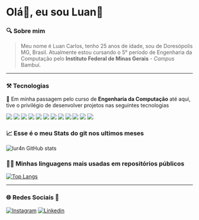 # Olá👋, eu sou Luan🦎

### 🔍 Sobre mim

> Meu nome é Luan Carlos, tenho 25 anos de idade, sou de Doresópolis MG, Brasil. Atualmente estou cursando o 5° período de Engenharia da Computação pelo **Instituto Federal de Minas Gerais** - *Campus* Bambuí.

---

### ⚒️ Tecnologias

 🚩 Em minha passagem pelo curso de **Engenharia da Computação** até aqui, tive o privilégio de desenvolver projetos nas seguintes tecnologias
<div style="display: inline_block;">
    <img src="https://img.shields.io/badge/C%2B%2B-00599C?style=for-the-badge&logo=c%2B%2B&logoColor=white">
    <img src="https://img.shields.io/badge/Java-ED8B00?style=for-the-badge&logo=openjdk&logoColor=black">
    <img src="https://img.shields.io/badge/PostgreSQL-316192?style=for-the-badge&logo=postgresql&logoColor=white">
    <img src="https://img.shields.io/badge/R-276DC3?style=for-the-badge&logo=r&logoColor=green">
    <img src="https://img.shields.io/badge/Python-3776AB?style=for-the-badge&logo=python&logoColor=yellow">
    <img src="https://img.shields.io/badge/HTML5-E34F26?style=for-the-badge&logo=html5&logoColor=white">
    <img src="https://img.shields.io/badge/JavaScript-F7DF1E?style=for-the-badge&logo=javascript&logoColor=black">
    <img src="https://img.shields.io/badge/PHP-777BB4?style=for-the-badge&logo=php&logoColor=black">
    <img src="https://img.shields.io/badge/MySQL-005C84?style=for-the-badge&logo=mysql&logoColor=white">
    <img src="https://img.shields.io/badge/Bootstrap-563D7C?style=for-the-badge&logo=bootstrap&logoColor=white">
    <img src="https://img.shields.io/badge/Node.js-43853D?style=for-the-badge&logo=node.js&logoColor=white">
    <img src="https://img.shields.io/badge/Django-092E20?style=for-the-badge&logo=django&logoColor=green">
</div>

### 📈 Esse é o meu Stats do git nos ultimos meses 

![lur4n GitHub stats](https://github-readme-stats.vercel.app/api?username=lur4n&show_icons=true&theme=dracula)

### 🧑‍💻 Minhas linguagens mais usadas em repositórios públicos

[![Top Langs](https://github-readme-stats.vercel.app/api/top-langs/?username=lur4n&layout=donut)](https://github.com/lur4n/github-readme-stats)

---

### 🌐 Redes Sociais 📨

[![Instagram](https://img.shields.io/badge/Instagram-E4405F?style=for-the-badge&logo=instagram&logoColor=white)](https://www.instagram.com/_lur4n/)
[![Linkedin](https://img.shields.io/badge/LinkedIn-0077B5?style=for-the-badge&logo=linkedin&logoColor=white)](https://www.linkedin.com/in/luan-santos-681951261/)
